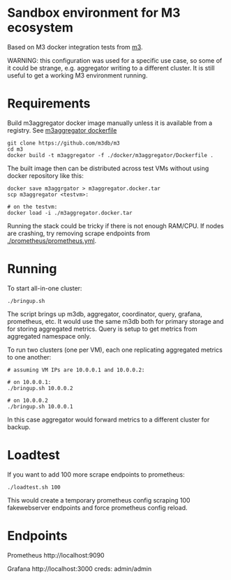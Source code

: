 # Sandbox environment for M3 ecosystem

Based on M3 docker integration tests from [m3](https://github.com/m3db/m3/).

WARNING: this configuration was used for a specific use case, so some of it
could be strange, e.g.  aggregator writing to a different cluster. It is still
useful to get a working M3 environment running.

# Requirements

Build m3aggregator docker image manually unless it is available from a
registry. See [m3aggregator
dockerfile](https://github.com/m3db/m3/tree/master/docker/m3aggregator)

    git clone https://github.com/m3db/m3
    cd m3
    docker build -t m3aggregator -f ./docker/m3aggregator/Dockerfile .

The built image then can be distributed across test VMs without using docker
repository like this:

    docker save m3aggrgator > m3aggregator.docker.tar
    scp m3aggregator <testvm>:

    # on the testvm:
    docker load -i ./m3aggregator.docker.tar

Running the stack could be tricky if there is not enough RAM/CPU. If nodes are
crashing, try removing scrape endpoints from
[./prometheus/prometheus.yml](./prometheus/prometheus.yml).

# Running

To start all-in-one cluster:

    ./bringup.sh

The script brings up m3db, aggregator, coordinator, query, grafana, prometheus,
etc. It would use the same m3db both for primary storage and for storing
aggregated metrics. Query is setup to get metrics from aggregated namespace
only.

To run two clusters (one per VM), each one replicating aggregated metrics to
one another:

    # assuming VM IPs are 10.0.0.1 and 10.0.0.2:

    # on 10.0.0.1:
    ./bringup.sh 10.0.0.2

    # on 10.0.0.2
    ./bringup.sh 10.0.0.1

In this case aggregator would forward metrics to a different cluster for
backup.

# Loadtest

If you want to add 100 more scrape endpoints to prometheus:

    ./loadtest.sh 100

This would create a temporary prometheus config scraping 100 fakewebserver
endpoints and force prometheus config reload.

# Endpoints

Prometheus http://localhost:9090

Grafana http://localhost:3000  creds: admin/admin
